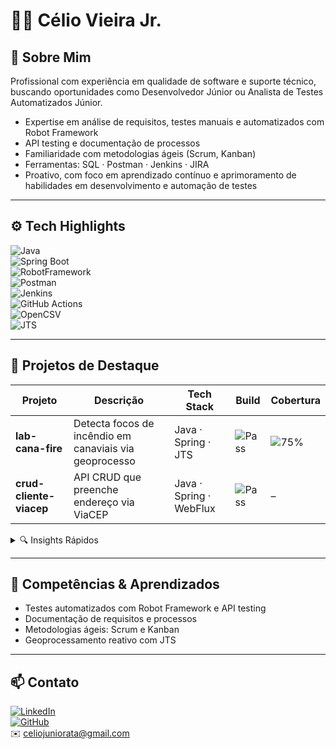 # 🧑‍💻 Célio Vieira Jr.

## 🚀 Sobre Mim

Profissional com experiência em qualidade de software e suporte técnico, buscando oportunidades como Desenvolvedor Júnior ou Analista de Testes Automatizados Júnior.  

- Expertise em análise de requisitos, testes manuais e automatizados com Robot Framework  
- API testing e documentação de processos  
- Familiaridade com metodologias ágeis (Scrum, Kanban)  
- Ferramentas: SQL · Postman · Jenkins · JIRA  
- Proativo, com foco em aprendizado contínuo e aprimoramento de habilidades em desenvolvimento e automação de testes  

---

## ⚙️ Tech Highlights

![Java](https://img.shields.io/badge/Java-17-blue)  
![Spring Boot](https://img.shields.io/badge/Spring_Boot-3.3.x-brightgreen)  
![RobotFramework](https://img.shields.io/badge/Robot_Framework-4.1.0-red)  
![Postman](https://img.shields.io/badge/Postman-API_testing-orange)  
![Jenkins](https://img.shields.io/badge/Jenkins-CI%2FCD-blueviolet)  
![GitHub Actions](https://img.shields.io/badge/GitHub_Actions-automation-purple)  
![OpenCSV](https://img.shields.io/badge/OpenCSV-5.11-yellow)  
![JTS](https://img.shields.io/badge/JTS-1.19.0-teal)  

---

## 🌟 Projetos de Destaque

| Projeto                 | Descrição                                              | Tech Stack              | Build                             | Cobertura      |
|-------------------------|--------------------------------------------------------|-------------------------|-----------------------------------|----------------|
| **lab-cana-fire**       | Detecta focos de incêndio em canaviais via geoprocesso | Java · Spring · JTS     | ![Pass](https://img.shields.io/badge/build-passing-brightgreen)   | ![75%](https://img.shields.io/badge/coverage-75%25-blue)   |
| **crud-cliente-viacep** | API CRUD que preenche endereço via ViaCEP              | Java · Spring · WebFlux | ![Pass](https://img.shields.io/badge/build-passing-brightgreen)   | –              |

<details>
<summary>🔍 Insights Rápidos</summary>

- **lab-cana-fire**  
  - Ingestão reativa (`Flux`) de CSV do INPE  
  - Spatial join com JTS para mapear eventos em fazendas  
  - Persistência em H2, UI Thymeleaf e notificações por e-mail  
  - Testes unitários e de integração ⇒ cobertura ≥ 70%  

- **crud-cliente-viacep**  
  - Endpoints RESTful para CRUD de clientes  
  - Integração com ViaCEP via `WebClient`  
  - Uso de DTOs para separar input/output  
  - Banco H2 in-memory para testes locais  

</details>

---

## 🎯 Competências & Aprendizados

- Testes automatizados com Robot Framework e API testing   
- Documentação de requisitos e processos  
- Metodologias ágeis: Scrum e Kanban  
- Geoprocessamento reativo com JTS  

---

## 📫 Contato

[![LinkedIn](https://img.shields.io/badge/LinkedIn-celiovieirajr-blue)](https://www.linkedin.com/in/celiovieirajr)  
[![GitHub](https://img.shields.io/badge/GitHub-celiovieirajr-black)](https://github.com/celiovieirajr)  
✉️ celiojuniorata@gmail.com  

